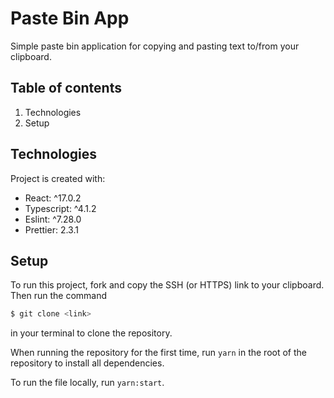 # Paste Bin App
Simple paste bin application for copying and pasting text to/from your clipboard.

## Table of contents
1. Technologies
2. Setup

## Technologies
Project is created with:
- React: ^17.0.2
- Typescript: ^4.1.2
- Eslint: ^7.28.0
- Prettier: 2.3.1

## Setup
To run this project, fork and copy the SSH (or HTTPS) link to your clipboard. Then run the command

```bash
$ git clone <link>
```

in your terminal to clone the repository.

When running the repository for the first time, run `yarn` in the root of the repository to install all dependencies.

To run the file locally, run `yarn:start`.
